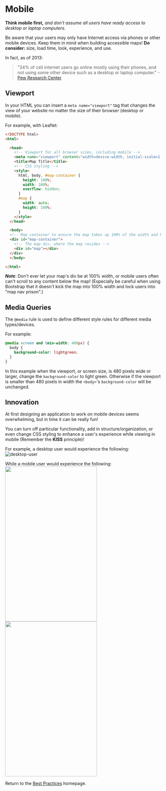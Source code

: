 # Mobile

**Think mobile first,** *and don't assume all users have ready access to desktop or laptop computers.*

Be aware that your users may only have Internet access via phones or other mobile devices. Keep them in mind when building accessible maps! **Do consider:** size, load time, look, experience, and use.

In fact, as of 2013:
> "34% of cell internet users go online mostly using their phones, and not using some other device such as a desktop or laptop computer." -[Pew Research Center](http://www.pewinternet.org/fact-sheets/mobile-technology-fact-sheet)

## Viewport
In your HTML you can insert a `meta name="viewport"` tag that changes the view of your website no matter the size of their browser (desktop or mobile).

For example, with Leaflet:  
```html
<!DOCTYPE html>
<html>

  <head>
    <!-- Viewport for all browser sizes, including mobile -->
    <meta name="viewport" content="width=device-width, initial-scale=1.0, maximum-scale=1.0, user-scalable=no" />
    <title>Map Title</title>
    <!-- CSS styling -->
    <style>
      html, body, #map-container {
      	height: 100%;
      	width: 100%;
      	overflow: hidden;
      }
      #map {
        width: auto;
        height: 100%;
      }
    </style>
  </head>

  <body>
  <!-- Map container to ensure the map takes up 100% of the width and height in the browser -->
  <div id="map-container">
    <!-- The map div, where the map resides -->
    <div id="map"></div>
  </div>
  </body>

</html>
```

**_Note_**: Don't ever let your map's div be at 100% width, or mobile users often can't scroll to any content below the map!  (Especially be careful when using Bootstrap that it doesn't kick the map into 100% width and lock users into "map nav prison".)

## Media Queries
The `@media` rule is used to define different style rules for different media types/devices.

For example:  
```css
@media screen and (min-width: 480px) {
  body {
    background-color: lightgreen;
  }
}
```
In this example when the viewport, or screen size, is 480 pixels wide or larger, change the `background-color` to light green. Otherwise if the viewport is smaller than 480 pixels in width the `<body>`'s `background-color` will be unchanged.

## Innovation
At first designing an application to work on mobile devices seems overwhelming, but in time it can be really fun!

You can turn off particular functionality, add in structure/organization, or even change CSS styling to enhance a user's experience while viewing in mobile (Remember the **KISS** principle)!

For example, a desktop user would experience the following:
![desktop-user](https://cloud.githubusercontent.com/assets/5023024/10415141/a00f0462-6fb1-11e5-8b0a-4e41f183fadd.png)

While a mobile user would experience the following:  
<img style="-webkit-user-select: none;" src="https://cloud.githubusercontent.com/assets/5023024/10415140/a00d46c2-6fb1-11e5-8174-c0496c30af5b.png" width="297" height="502"><img style="-webkit-user-select: none;" src="https://cloud.githubusercontent.com/assets/5023024/10415142/a0119d08-6fb1-11e5-8784-54cf2bbafd6b.png" width="297" height="502">

Return to the [Best Practices](../BestPractices.md) homepage.
